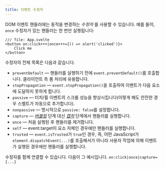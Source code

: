 ```yaml
---
title: 이벤트 수정자
---
```


DOM 이벤트 핸들러에는 동작을 변경하는 _수정자_ 를 사용할 수 있습니다. 예를 들어, `once` 수정자가 있는 핸들러는 한 번만 실행됩니다:

```svelte
/// file: App.svelte
<button on:click+++|once+++={() => alert('clicked')}>
	Click me
</button>
```

수정자의 전체 목록은 다음과 같습니다.

- `preventDefault` — 핸들러를 실행하기 전에 `event.preventDefault()`를 호출합니다. 클라이언트 측 폼 처리에 유용합니다.
- `stopPropagation` — `event.stopPropagation()`을 호출하여 이벤트가 다음 요소에 도달하지 못하게 합니다.
- `passive` — 터치/휠 이벤트의 스크롤 성능을 향상시킵니다(이렇게 해도 안전한 경우 스벨트가 자동으로 추가합니다).
- `nonpassive` — 명시적으로 `passive: false`를 설정합니다.
- `capture` — [_버블링_](https://developer.mozilla.org/ko/docs/Learn/JavaScript/Building_blocks/Events#%EC%9D%B4%EB%B2%A4%ED%8A%B8_%EB%B2%84%EB%B8%94%EB%A7%81%EA%B3%BC_%EC%BA%A1%EC%B2%98) 단계 대신 [_캡처_](https://developer.mozilla.org/ko/docs/Learn/JavaScript/Building_blocks/Events#%EC%9D%B4%EB%B2%A4%ED%8A%B8_%EB%B2%84%EB%B8%94%EB%A7%81%EA%B3%BC_%EC%BA%A1%EC%B2%98) 단계에서 핸들러를 실행합니다.
- `once` — 처음 실행된 후 핸들러를 제거합니다.
- `self` — event.target이 요소 자체인 경우에만 핸들러를 실행합니다.
- `trusted` — `event.isTrusted`가 `true`인 경우, 즉, 어떤 JavaScript가 `element.dispatchEvent(...)`를 호출해서가 아니라 사용자 작업에 의해 이벤트가 실행된 경우에만 핸들러를 실행합니다.

수정자를 함께 연결할 수 있습니다. 다음이 그 예시입니다. `on:click|once|capture={...}`
